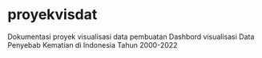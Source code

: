 # proyekvisdat
Dokumentasi proyek visualisasi data pembuatan Dashbord visualisasi Data Penyebab Kematian di Indonesia Tahun 2000-2022
